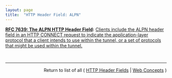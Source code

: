 ```yaml
---
layout: page
title:  "HTTP Header Field: ALPN"
---
```


**[RFC 7639: The ALPN HTTP Header Field](/specs/IETF/RFC/7639 "This specification allows HTTP CONNECT requests to indicate what protocol is intended to be used within the tunnel once established, using the ALPN header field."):** [Clients include the ALPN header field in an HTTP CONNECT request to indicate the application-layer protocol that a client intends to use within the tunnel, or a set of protocols that might be used within the tunnel.](http://tools.ietf.org/html/rfc7639#section-2 "Read documentation for HTTP Header Field &#34;ALPN&#34;")

<br/>
<hr/>

<p style="text-align: right">Return to list of all ( <a href="../http-headers">HTTP Header Fields</a> | <a href="../">Web Concepts</a> )</p>
